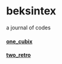 # beksintex

a journal of codes 

#### [one_cubix](https://codepen.io/beksintex/pen/RwbxKBV)

#### [two_retro](https://codepen.io/beksintex/pen/gOYogzx)


